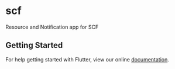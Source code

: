 # scf

Resource and Notification app for SCF

## Getting Started

For help getting started with Flutter, view our online
[documentation](https://flutter.io/).
